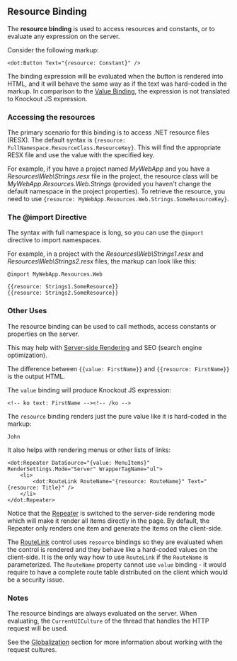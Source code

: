 ﻿## Resource Binding

The **resource binding** is used to access resources and constants, or to evaluate any expression on the server. 

Consider the following markup:

```CSHARP
<dot:Button Text="{resource: Constant}" />
``` 

The binding expression will be evaluated when the button is rendered into HTML, and it will behave the same way as if the text was hard-coded in the markup. In comparison to the [Value Binding](/docs/pages/basics/value-binding/{branch}), the expression is not translated to Knockout JS expression.

### Accessing the resources

The primary scenario for this binding is to access .NET resource files (RESX). The default syntax is `{resource: FullNamespace.ResourceClass.ResourceKey}`. 
This will find the appropriate RESX file and use the value with the specified key.

For example, if you have a project named *MyWebApp* and you have a *Resources\Web\Strings.resx* file in the project, the resource class will 
be *MyWebApp.Resources.Web.Strings* (provided you haven't change the default namespace in the project properties). To retrieve the resource, you need
to use `{resource: MyWebApp.Resources.Web.Strings.SomeResourceKey}`.

### The @import Directive

The syntax with full namespace is long, so you can use the `@import` directive to import namespaces.

For example, in a project with the *Resources\Web\Strings1.resx* and *Resources\Web\Strings2.resx* files, the markup can look like this:

```DOTHTML
@import MyWebApp.Resources.Web

{{resource: Strings1.SomeResource}}
{{resource: Strings2.SomeResource}}
```

### Other Uses

The resource binding can be used to call methods, access constants or properties on the server.

This may help with [Server-side Rendering](/docs/pages/basics-server-side-html-generation/{branch}) and SEO (search engine optimization).

The difference between `{{value: FirstName}}` and `{{resource: FirstName}}` is the output HTML.

The `value` binding will produce Knockout JS expression:

```DOTHTML
<!-- ko text: FirstName --><!-- /ko -->
```

The `resource` binding renders just the pure value like it is hard-coded in the markup:

```
John
```

It also helps with rendering menus or other lists of links:

```DOTHTML
<dot:Repeater DataSource="{value: MenuItems}" RenderSettings.Mode="Server" WrapperTagName="ul">
    <li>
        <dot:RouteLink RouteName="{resource: RouteName}" Text="{resource: Title}" />
    </li>
</dot:Repeater>
```

Notice that the [Repeater](/docs/controls/builtin/Repeater/{branch}) is switched to the server-side rendering mode which will make it render all items directly in the page. By default, the Repeater only renders one item and generate the items on the client-side.

The [RouteLink](/docs/controls/builtin/RouteLink/{branch}) control uses `resource` bindings so they are evaluated when the control is rendered and they behave like a hard-coded values on the client-side. It is the only way how to use `RouteLink` if the `RouteName` is parameterized. The `RouteName` property cannot use `value` binding - it would require to have a complete route table distributed on the client which would be a security issue. 

### Notes

 The resource bindings are always evaluated on the server. When evaluating, the `CurrentUICulture` of the thread that handles the HTTP request will be used. 
 
 See the [Globalization](/docs/tutorials/basics-globalization/{branch}) section for more information about working with the request cultures.

